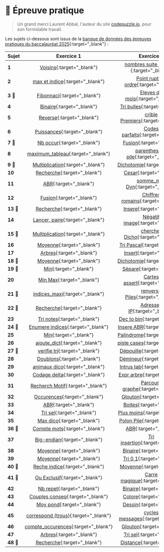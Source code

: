 # 📝 Épreuve pratique
> Un grand merci Laurent Abbal, l'auteur du site [codepuzzle.io](https://www.codepuzzle.io), pour son formidable travail.  

Les sujets ci-dessous sont issus de la [banque de données des épreuves pratiques du baccalauréat 2025](https://sujets.examens-concours.gouv.fr/delos/public/bgt/nsi){:target="_blank"} :  

| Sujet | Exercice 1 | Exercice 2 |
|:------|:----------:|:----------:|
| **1**| [Voisins](https://www.codepuzzle.io/D7K5T){:target="_blank"}  | [nombres suite 11 21 ...](https://www.codepuzzle.io/DC2EL){:target="_blank"} |
| **2**| [max et indice](https://www.codepuzzle.io/DGZME){:target="_blank"}  | [Point rupture ordre](https://www.codepuzzle.io/DZU97){:target="_blank"} |
| **3 🎯**| [Fibonnaci](https://www.codepuzzle.io/D2AFM){:target="_blank"}  | [Eleves du mois](https://www.codepuzzle.io/D7ZPR){:target="_blank"} |
| **4**| [Binaire](https://www.codepuzzle.io/DVWK8){:target="_blank"}  | [Tri bulles](https://www.codepuzzle.io/DRYCA){:target="_blank"} |
| **5**| [Reverse](https://www.codepuzzle.io/DRBJV){:target="_blank"}  | [crible Premiers](https://www.codepuzzle.io/DKM6R){:target="_blank"} |
| **6**| [Puissances](https://www.codepuzzle.io/D62YJ){:target="_blank"}  | [Codes parfaits](https://www.codepuzzle.io/D9TJV){:target="_blank"} |
| **7 🎯**| [Nb occur](https://www.codepuzzle.io/DXATB){:target="_blank"}  | [Fusion](https://www.codepuzzle.io/DN9TZ){:target="_blank"} |
| **8**| [maximum_tableau](https://www.codepuzzle.io/D9ANW){:target="_blank"}  | [parenthesage pile](https://www.codepuzzle.io/D34QT){:target="_blank"} |
| **9 🎯**| [Multiplication](https://www.codepuzzle.io/DNXS5){:target="_blank"}  | [Dichotomie](https://www.codepuzzle.io/DBTF9){:target="_blank"} |
| **10**| [Recherche](https://www.codepuzzle.io/D8XZK){:target="_blank"}  | [Cesar](https://www.codepuzzle.io/DPS72){:target="_blank"} |
| **11**| [ABR](https://www.codepuzzle.io/DSFEK){:target="_blank"}  | [somme_max Dyn](https://www.codepuzzle.io/D29HK){:target="_blank"} |
| **12**| [Fusion](https://www.codepuzzle.io/DS56N){:target="_blank"}  | [Chiffres romains](https://www.codepuzzle.io/D3SZJ){:target="_blank"} |
| **13 🎯**| [Recherche](https://www.codepuzzle.io/DYWZS){:target="_blank"}  | [Insere](https://www.codepuzzle.io/DG8VH){:target="_blank"} |
| **14**| [Lancer, paire](https://www.codepuzzle.io/DY96J){:target="_blank"}  | [Négatif image](https://www.codepuzzle.io/DNGKQ){:target="_blank"} |
| **15 🎯**| [Multiplication](https://www.codepuzzle.io/DYM9Z){:target="_blank"}  | [chercher Dicho](https://www.codepuzzle.io/DVJB2){:target="_blank"} |
| **16**| [Moyenne](https://www.codepuzzle.io/D2MKJ){:target="_blank"}  | [Tri Pascal](https://www.codepuzzle.io/DJV2Q){:target="_blank"} |
| **17**| [Arbres](https://www.codepuzzle.io/DWXMF){:target="_blank"}  | [Insert](https://www.codepuzzle.io/DBTP6){:target="_blank"} |
| **18 🎯**| [Moyenne](https://www.codepuzzle.io/DBGMF){:target="_blank"}  | [Dichotomie](https://www.codepuzzle.io/DC57D){:target="_blank"} |
| **19 🎯**| [Min](https://www.codepuzzle.io/DXECS){:target="_blank"}  | [Sépare](https://www.codepuzzle.io/DV3WE){:target="_blank"} |
| **20**| [Min Max](https://www.codepuzzle.io/DJ3NG){:target="_blank"}  | [Cartes assert](https://www.codepuzzle.io/DU79Y){:target="_blank"} |
| **21 🎯**| [indices_maxi](https://www.codepuzzle.io/DPEJU){:target="_blank"}  | [renverse Piles](https://www.codepuzzle.io/D5ACH){:target="_blank"} |
| **22 🎯**| [Recherche](https://www.codepuzzle.io/D8ARM){:target="_blank"}  | [Adresses IP](https://www.codepuzzle.io/DZWL7){:target="_blank"} |
| **23**| [Tri notes](https://www.codepuzzle.io/D5K72){:target="_blank"}  | [Dec to bin](https://www.codepuzzle.io/DQH64){:target="_blank"} |
| **24 🎯**| [Enumere indices](https://www.codepuzzle.io/DN7YB){:target="_blank"}  | [Insere ABR](https://www.codepuzzle.io/DYTNH){:target="_blank"} |
| **25**| [Min](https://www.codepuzzle.io/DXESM){:target="_blank"}  | [Palindrome](https://www.codepuzzle.io/D7GRL){:target="_blank"} |
| **26**| [ajoute_dict](https://www.codepuzzle.io/DUZ26){:target="_blank"}  | [piste cases](){:target="_blank"} |
| **27 🎯**| [verifie tri](https://www.codepuzzle.io/DPMQ9){:target="_blank"}  | [Dépouille](https://www.codepuzzle.io/DRD28){:target="_blank"} |
| **28**| [Doublons](https://www.codepuzzle.io/D5ZQ9){:target="_blank"}  | [Démineur](https://www.codepuzzle.io/DJQ8X){:target="_blank"} |
| **29**| [animaux dico](https://www.codepuzzle.io/DEKUR){:target="_blank"}  | [Intrus tab](https://www.codepuzzle.io/DZQD4){:target="_blank"} |
| **30**| [Codage delta](https://www.codepuzzle.io/D4KLJ){:target="_blank"}  | [Expr arbre](https://www.codepuzzle.io/DZWGA){:target="_blank"} |
| **31**| [Recherch Motif](https://www.codepuzzle.io/D69FY){:target="_blank"}  | [Parcours graphe](https://www.codepuzzle.io/DKTWL){:target="_blank"} |
| **32**| [Occurences](https://www.codepuzzle.io/DE2WF){:target="_blank"}  | [Glouton](https://www.codepuzzle.io/D3BZ4){:target="_blank"} |
| **33**| [ABR](https://www.codepuzzle.io/D9KSW){:target="_blank"}  | [Boites](https://www.codepuzzle.io/DJARN){:target="_blank"} |
| **34**| [Tri sel](https://www.codepuzzle.io/DBS54){:target="_blank"}  | [Plus moins](){:target="_blank"} |
| **35**| [Max dico](https://www.codepuzzle.io/DRHZ4){:target="_blank"}  | [Polon Pile](https://www.codepuzzle.io/D6M8Z){:target="_blank"} |
| **36 🎯**| [Compte mots](https://www.codepuzzle.io/D32G9){:target="_blank"}  | [ABR](https://www.codepuzzle.io/D8QDH){:target="_blank"} |
| **37**| [Big-endian](https://www.codepuzzle.io/D9Y2P){:target="_blank"}  | [Tri insertion](https://www.codepuzzle.io/DPJYV){:target="_blank"} |
| **38**| [Moyenne](https://www.codepuzzle.io/DUHKS){:target="_blank"}  | [Binaire](https://www.codepuzzle.io/DU9MH){:target="_blank"} |
| **39**| [Moyenne](https://www.codepuzzle.io/DFAKE){:target="_blank"}  | [Tri 0 1](https://www.codepuzzle.io/DDQKZ){:target="_blank"} |
| **40 🎯**| [Reche indice](https://www.codepuzzle.io/DAWS9){:target="_blank"}  | [Moyenne](https://www.codepuzzle.io/DUERW){:target="_blank"} |
| **41 🎯**| [Ou Exclusif](https://www.codepuzzle.io/D3G6W){:target="_blank"}  | [Carre magique](https://www.codepuzzle.io/D98ZL){:target="_blank"} |
| **42**| [Nb repet](https://www.codepuzzle.io/DCPZG){:target="_blank"}  | [Binaire](https://www.codepuzzle.io/DSJN8){:target="_blank"} |
| **43**| [Couples conseq](https://www.codepuzzle.io/DDHQ3){:target="_blank"}  | [Colore](https://www.codepuzzle.io/DDHQ3){:target="_blank"} |
| **44**| [Moy pond](https://www.codepuzzle.io/DMP4J){:target="_blank"}  | [Dessin](https://www.codepuzzle.io/D2JR6){:target="_blank"} |
| **45**| [correspond (trous)](https://www.codepuzzle.io/DSXPQ){:target="_blank"}  | [cycles messages](https://www.codepuzzle.io/DSXPQ){:target="_blank"} |
| **46**| [compte_occurences](https://www.codepuzzle.io/DBE67){:target="_blank"}  | [Glouton](https://www.codepuzzle.io/DELCR){:target="_blank"} |
| **47**| [Arbres](https://www.codepuzzle.io/DH83G){:target="_blank"}  | [Tri sel](https://www.codepuzzle.io/DF8PT){:target="_blank"} |
| **48 🎯**| [Recherche](https://www.codepuzzle.io/DY5P8){:target="_blank"}  | [Distance](https://www.codepuzzle.io/DYASQ){:target="_blank"} |




<!--
- ### [Épreuve pratique niveau première - Facile (1-9)](https://notebook.basthon.fr/?from=https://raw.githubusercontent.com/abrugiere/tnsi/main/_ressources/6.1_prat11.ipynb){:target="_blank"}  

- ### [Épreuve pratique niveau première - Intermédiaire (10-17)](https://notebook.basthon.fr/?from=https://raw.githubusercontent.com/abrugiere/tnsi/main/_ressources/6.2_prat12.ipynb){:target="_blank"}  
- ### [Épreuve pratique niveau première - Confirmé (18-)](https://notebook.basthon.fr/?from=https://raw.githubusercontent.com/abrugiere/tnsi/main/_ressources/6.3_prat13.ipynb){:target="_blank"}  

- ### [Épreuve pratique niveau terminale - Facile](https://notebook.basthon.fr/?from=https://raw.githubusercontent.com/abrugiere/tnsi/main/_ressources/6.4_pratT1.ipynb){:target="_blank"}  
- ### [Épreuve pratique niveau terminale - Intermédiaire](https://notebook.basthon.fr/?from=https://raw.githubusercontent.com/abrugiere/tnsi/main/_ressources/6.5_pratT2.ipynb){:target="_blank"}  
- ### [Épreuve pratique niveau terminale - Confirmé](https://notebook.basthon.fr/?from=https://raw.githubusercontent.com/abrugiere/tnsi/main/_ressources/6.6_pratT3.ipynb){:target="_blank"}  

- ### [L'essentiel de ce qu'il faut savoir et savoir faire](https://notebook.basthon.fr/?from=https://raw.githubusercontent.com/abrugiere/tnsi/main/_ressources/6.7_essentiel.ipynb){:target="_blank"}  




-->
